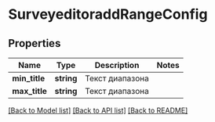 # SurveyeditoraddRangeConfig

## Properties
Name | Type | Description | Notes
------------ | ------------- | ------------- | -------------
**min_title** | **string** | Текст диапазона | 
**max_title** | **string** | Текст диапазона | 

[[Back to Model list]](../README.md#documentation-for-models) [[Back to API list]](../README.md#documentation-for-api-endpoints) [[Back to README]](../README.md)


